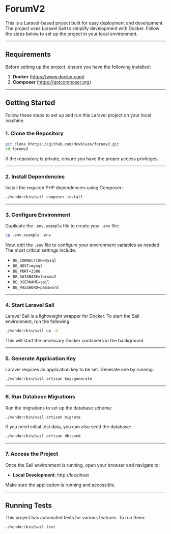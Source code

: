 # ForumV2

This is a Laravel-based project built for easy deployment and development. The project uses Laravel Sail to simplify development with Docker. Follow the steps below to set up the project in your local environment.

---

## **Requirements**

Before setting up the project, ensure you have the following installed:

1. **Docker** (https://www.docker.com)
2. **Composer** (https://getcomposer.org)

---

## **Getting Started**

Follow these steps to set up and run this Laravel project on your local machine.

### **1. Clone the Repository**

```bash
git clone hhttps://github.com/devblaze/forumv2.git
cd forumv2
```

If the repository is private, ensure you have the proper access privileges.

---

### **2. Install Dependencies**

Install the required PHP dependencies using Composer:

```bash
./vendor/bin/sail composer install
```

---

### **3. Configure Environment**

Duplicate the `.env.example` file to create your `.env` file:

```bash
cp .env.example .env
```

Now, edit the `.env` file to configure your environment variables as needed. The most critical settings include:

- `DB_CONNECTION=mysql`
- `DB_HOST=mysql`
- `DB_PORT=3306`
- `DB_DATABASE=forumv2`
- `DB_USERNAME=sail`
- `DB_PASSWORD=password`

---

### **4. Start Laravel Sail**

Laravel Sail is a lightweight wrapper for Docker. To start the Sail environment, run the following:

```bash
./vendor/bin/sail up -d
```

This will start the necessary Docker containers in the background.

---

### **5. Generate Application Key**

Laravel requires an application key to be set. Generate one by running:

```bash
./vendor/bin/sail artisan key:generate
```

---

### **6. Run Database Migrations**

Run the migrations to set up the database schema:

```bash
./vendor/bin/sail artisan migrate
```

If you need initial test data, you can also seed the database:

```bash
./vendor/bin/sail artisan db:seed
```

---

### **7. Access the Project**

Once the Sail environment is running, open your browser and navigate to:

- **Local Development**: http://localhost

Make sure the application is running and accessible.

---

## **Running Tests**

This project has automated tests for various features. To run them:

```bash
./vendor/bin/sail test
```
